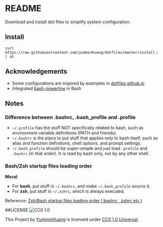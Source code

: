 README
===

Download and install dot files to simplify system configuration.

## Install
```
curl https://raw.githubusercontent.com/yumminhuang/dotfiles/master/install.sh | sh
```

## Acknowledgements

* Some configurations are inspired by examples in [dotfiles.github.io](https://dotfiles.github.io)
* Integrated [bash-powerline](https://github.com/riobard/bash-powerline) in Bash

## Notes
### Difference between .bashrc, .bash_profile and .profile
* `~/.profile` has the stuff NOT specifically related to bash, such as environment variable definitions (PATH and friends).
* `~/.bashrc` is the place to put stuff that applies only to bash itself, such as alias and function definitions, shell options, and prompt settings.
* `~/.bash_profile` should be super-simple and just load `.profile` and `.bashrc` (in that order). It is read by bash only, not by any other shell.

### Bash/Zsh startup files loading order
**Moral**:

* For **bash**, put stuff in `~/.bashrc`, and make `~/.bash_profile` source it.
* For **zsh**, put stuff in `~/.zshrc`, which is always executed.

Reference: [Zsh/Bash startup files loading order (.bashrc, .zshrc etc.)](https://shreevatsa.wordpress.com/2008/03/30/zshbash-startup-files-loading-order-bashrc-zshrc-etc/)


##LICENSE
![CC0 1.0](https://licensebuttons.net/p/zero/1.0/88x31.png)

This Project by [YumminHuang](https://github.com/yumminhuang) is licensed under [CC0 1.0 Universal](http://creativecommons.org/publicdomain/zero/1.0/).
